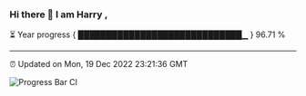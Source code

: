 ### Hi there 👋 I am Harry , 

⏳ Year progress { █████████████████████████████▁ } 96.71 %

---

⏰ Updated on Mon, 19 Dec 2022 23:21:36 GMT

![Progress Bar CI](https://github.com/duykhang68/duykhang68/workflows/Progress%20Bar%20CI/badge.svg)
